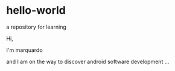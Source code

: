 # hello-world
a repository for learning

Hi,

I'm marquardo

and I am on the way to discover android software development ...
